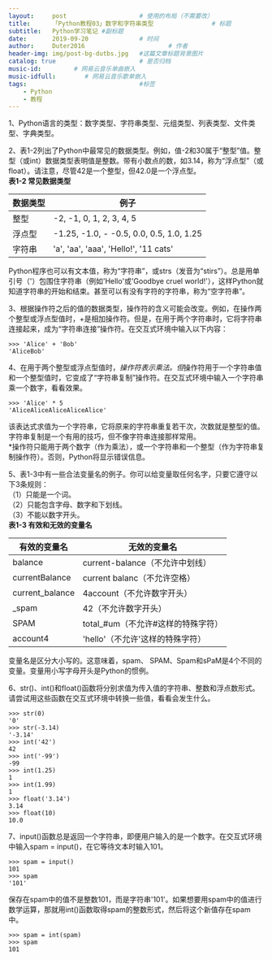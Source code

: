```yaml
---
layout:     post   				    # 使用的布局（不需要改）
title:      「Python教程03」数字和字符串类型 				# 标题 
subtitle:   Python学习笔记 #副标题
date:       2019-09-20 				# 时间
author:     Duter2016 						# 作者
header-img: img/post-bg-dutbs.jpg 	#这篇文章标题背景图片
catalog: true 						# 是否归档
music-id:         # 网易云音乐单曲嵌入
music-idfull:        # 网易云音乐歌单嵌入
tags:								#标签
    - Python
    - 教程
---
```



1、Python语言的类型：数字类型、字符串类型、元组类型、列表类型、文件类型、字典类型。

2、表1-2列出了Python中最常见的数据类型。例如，值-2和30属于“整型”值。整型（或int）数据类型表明值是整数。带有小数点的数，如3.14，称为“浮点型”（或float）。请注意，尽管42是一个整型，但42.0是一个浮点型。  
**表1-2 常见数据类型**  

数据类型|例子
-|-
整型|	-2, -1, 0, 1, 2, 3, 4, 5
浮点型|	-1.25, -1.0, - -0.5, 0.0, 0.5, 1.0, 1.25
字符串|	'a', 'aa', 'aaa', 'Hello!', '11 cats'

Python程序也可以有文本值，称为“字符串”，或strs（发音为“stirs”）。总是用单引号（'）包围住字符串（例如'Hello'或'Goodbye cruel world!'），这样Python就知道字符串的开始和结束。甚至可以有没有字符的字符串，称为“空字符串”。

3、根据操作符之后的值的数据类型，操作符的含义可能会改变。例如，在操作两个整型或浮点型值时，+是相加操作符。但是，在用于两个字符串时，它将字符串连接起来，成为“字符串连接”操作符。在交互式环境中输入以下内容：

	>>> 'Alice' + 'Bob'
	'AliceBob'

4、在用于两个整型或浮点型值时，­*­操作符表示乘法。但­*­操作符用于一个字符串值和一个整型值时，它变成了“字符串复制”操作符。在交互式环境中输入一个字符串乘一个数字，看看效果。

	>>> 'Alice' * 5
	'AliceAliceAliceAliceAlice'

该表达式求值为一个字符串，它将原来的字符串重复若干次，次数就是整型的值。字符串复制是一个有用的技巧，但不像字符串连接那样常用。  
*操作符只能用于两个数字（作为乘法），或一个字符串和一个整型（作为字符串复制操作符）。否则，Python将显示错误信息。

5、表1-3中有一些合法变量名的例子。你可以给变量取任何名字，只要它遵守以下3条规则：  
（1）只能是一个词。  
（2）只能包含字母、数字和下划线。  
（3）不能以数字开头。  
**表1-3 有效和无效的变量名**  

有效的变量名|无效的变量名
-|-
balance|	current-balance（不允许中划线）
currentBalance|	current balanc（不允许空格）
current_balance|	4account（不允许数字开头）
_spam|	42（不允许数字开头）
SPAM|	total_#um（不允许#这样的特殊字符）
account4|	'hello'（不允许'这样的特殊字符）

变量名是区分大小写的。这意味着，spam、 SPAM、Spam和sPaM是4个不同的变量。变量用小写字母开头是Python的惯例。

6、str()、int()和float()函数将分别求值为传入值的字符串、整数和浮点数形式。请尝试用这些函数在交互式环境中转换一些值，看看会发生什么。

	>>> str(0)
	'0'
	>>> str(-3.14)
	'-3.14'
	>>> int('42')
	42
	>>> int('-99')
	-99
	>>> int(1.25)
	1
	>>> int(1.99)
	1
	>>> float('3.14')
	3.14
	>>> float(10)
	10.0

7、input()函数总是返回一个字符串，即便用户输入的是一个数字。在交互式环境中输入spam = input()，在它等待文本时输入101。

	>>> spam = input()
	101
	>>> spam
	'101'

保存在spam中的值不是整数101，而是字符串'101'。如果想要用spam中的值进行数学运算，那就用int()函数取得spam的整数形式，然后将这个新值存在spam中。

	>>> spam = int(spam)
	>>> spam
	101
